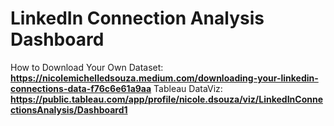 # LinkedIn Connection Analysis Dashboard
How to Download Your Own Dataset: **https://nicolemichelledsouza.medium.com/downloading-your-linkedin-connections-data-f76c6e61a9aa**
Tableau DataViz: **https://public.tableau.com/app/profile/nicole.dsouza/viz/LinkedInConnectionsAnalysis/Dashboard1**
